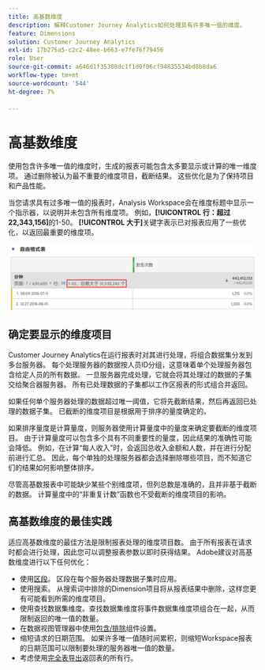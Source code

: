 ```yaml
---
title: 高基数维度
description: 解释Customer Journey Analytics如何处理具有许多唯一值的维度。
feature: Dimensions
solution: Customer Journey Analytics
exl-id: 17b275a5-c2c2-48ee-b663-e7fe76f79456
role: User
source-git-commit: a646d1f35308dc1f1d9f06cf94835534bd8b8da6
workflow-type: tm+mt
source-wordcount: '544'
ht-degree: 7%

---
```


# 高基数维度

使用包含许多唯一值的维度时，生成的报表可能包含太多要显示或计算的唯一维度项。 通过删除被认为最不重要的维度项目，截断结果。 这些优化是为了保持项目和产品性能。

当您请求具有过多唯一值的报表时，Analysis Workspace会在维度标题中显示一个指示器，以说明并未包含所有维度项。 例如，**[!UICONTROL 行：超过22,343,156]**&#x200B;的1-50。 **[!UICONTROL 大于]**&#x200B;关键字表示已对报表应用了一些优化，以返回最重要的维度项。

![Workspace中的自由格式表显示“大于”关键字，可显示1-50个大于22,343,156](assets/high-cardinality.png)

## 确定要显示的维度项目

Customer Journey Analytics在运行报表时对其进行处理，将组合数据集分发到多台服务器。 每个处理服务器的数据按人员ID分组，这意味着单个处理服务器包含给定人员的所有数据。 一旦服务器完成处理，它就会将其处理过的数据的子集交给聚合器服务器。 所有已处理数据的子集都以工作区报表的形式组合并返回。

如果任何单个服务器处理的数据超过唯一阈值，它将先截断结果，然后再返回已处理的数据子集。 已截断的维度项目是根据用于排序的量度确定的。

如果排序量度是计算量度，则服务器使用计算量度中的量度来确定要截断的维度项目。 由于计算量度可以包含多个具有不同重要性的量度，因此结果的准确性可能会降低。 例如，在计算“每人收入”时，会返回总收入金额和人数，并在进行分配前进行汇总。 因此，每个单独的处理服务器都会选择删除哪些项目，而不知道它们的结果如何影响整体排序。

尽管高基数报表中可能缺少某些个别维度项，但列总数是准确的，且并非基于截断的数据。 计算量度中的“非重复计数”函数也不受截断的维度项目的影响。

## 高基数维度的最佳实践

适应高基数维度的最佳方法是限制报表处理的维度项目数。 由于所有报表在请求时都会进行处理，因此您可以调整报表参数以即时获得结果。 Adobe建议对高基数维度进行以下任何优化：

* 使用[区段](/help/components/segments/seg-create.md)。 区段在每个服务器处理数据子集时应用。
* 使用搜索。 从搜索词中排除的Dimension项目将从报表结果中删除，这样您更有可能看到所需的维度项目。
* 使用查找数据集维度。查找数据集维度将事件数据集维度项组合在一起，从而限制返回的唯一值的数量。
* 在数据视图管理器中使用[包含/排除](/help/data-views/component-settings/include-exclude-values.md)组件设置。
* 缩短请求的日期范围。 如果许多唯一值随时间累积，则缩短Workspace报表的日期范围可以限制要处理的服务器唯一值的数量。
* 考虑使用[完全表导出](/help/analysis-workspace/export/export-cloud.md)返回表的所有行。
